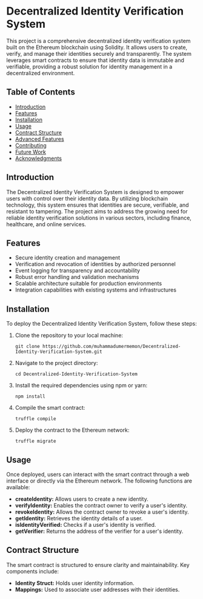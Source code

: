 <h1>Decentralized Identity Verification System</h1>

<p>This project is a comprehensive decentralized identity verification system built on the Ethereum blockchain using Solidity. It allows users to create, verify, and manage their identities securely and transparently. The system leverages smart contracts to ensure that identity data is immutable and verifiable, providing a robust solution for identity management in a decentralized environment.</p>

<h2>Table of Contents</h2>
<ul>
    <li><a href="#introduction">Introduction</a></li>
    <li><a href="#features">Features</a></li>
    <li><a href="#installation">Installation</a></li>
    <li><a href="#usage">Usage</a></li>
    <li><a href="#contract-structure">Contract Structure</a></li>
    <li><a href="#advanced-features">Advanced Features</a></li>
    <li><a href="#contributing">Contributing</a></li>
    <li><a href="#future-work">Future Work</a></li>
    <li><a href="#acknowledgments">Acknowledgments</a></li>
</ul>

<h2 id="introduction">Introduction</h2>
<p>The Decentralized Identity Verification System is designed to empower users with control over their identity data. By utilizing blockchain technology, this system ensures that identities are secure, verifiable, and resistant to tampering. The project aims to address the growing need for reliable identity verification solutions in various sectors, including finance, healthcare, and online services.</p>

<h2 id="features">Features</h2>
<ul>
    <li>Secure identity creation and management</li>
    <li>Verification and revocation of identities by authorized personnel</li>
    <li>Event logging for transparency and accountability</li>
    <li>Robust error handling and validation mechanisms</li>
    <li>Scalable architecture suitable for production environments</li>
    <li>Integration capabilities with existing systems and infrastructures</li>
</ul>

<h2 id="installation">Installation</h2>
<p>To deploy the Decentralized Identity Verification System, follow these steps:</p>
<ol>
    <li>Clone the repository to your local machine:</li>
    <pre><code>git clone https://github.com/muhammadumermemon/Decentralized-Identity-Verification-System.git</code></pre>
    <li>Navigate to the project directory:</li>
    <pre><code>cd Decentralized-Identity-Verification-System</code></pre>
    <li>Install the required dependencies using npm or yarn:</li>
    <pre><code>npm install</code></pre>
    <li>Compile the smart contract:</li>
    <pre><code>truffle compile</code></pre>
    <li>Deploy the contract to the Ethereum network:</li>
    <pre><code>truffle migrate</code></pre>
</ol>

<h2 id="usage">Usage</h2>
<p>Once deployed, users can interact with the smart contract through a web interface or directly via the Ethereum network. The following functions are available:</p>
<ul>
    <li><strong>createIdentity:</strong> Allows users to create a new identity.</li>
    <li><strong>verifyIdentity:</strong> Enables the contract owner to verify a user's identity.</li>
    <li><strong>revokeIdentity:</strong> Allows the contract owner to revoke a user's identity.</li>
    <li><strong>getIdentity:</strong> Retrieves the identity details of a user.</li>
    <li><strong>isIdentityVerified:</strong> Checks if a user's identity is verified.</li>
    <li><strong>getVerifier:</strong> Returns the address of the verifier for a user's identity.</li>
</ul>

<h2 id="contract-structure">Contract Structure</h2>
<p>The smart contract is structured to ensure clarity and maintainability. Key components include:</p>
<ul>
    <li><strong>Identity Struct:</strong> Holds user identity information.</li>
    <li><strong>Mappings:</strong> Used to associate user addresses with their identities.</li

